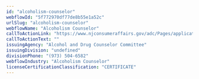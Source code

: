 ```yaml
---
id: "alcoholism-counselor"
webflowId: "5f772970df77de8b55e1a52c"
urlSlug: "alcoholism-counselor"
webflowName: "Alcoholism Counselor"
callToActionLink: "https://www.njconsumeraffairs.gov/adc/Pages/applications.aspx"
callToActionText: ""
issuingAgency: "Alcohol and Drug Counselor Committee"
issuingDivision: "undefined"
divisionPhone: "(973) 504-6582"
webflowIndustry: "Alcoholism Counselor"
licenseCertificationClassification: "CERTIFICATE"
---
```

